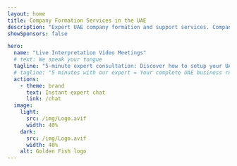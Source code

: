 ```yaml
---
layout: home
title: Company Formation Services in the UAE
description: "Expert UAE company formation and support services. Company setup, banking, tax, legal and visa solutions. Pay only after approval."
showSponsors: false

hero:
  name: "Live Interpretation Video Meetings"
  # text: We speak your tongue
  tagline: "5-minute expert consultation: Discover how to setup your UAE business <span class='hl'>risk-free</span>"
  # tagline: "5 minutes with our expert = Your complete UAE business roadmap"
  actions:
    - theme: brand
      text: Instant expert chat
      link: /chat
  image:
    light:
      src: /img/Logo.avif
      width: 40%
    dark:
      src: /img/Logo.avif
      width: 40%
    alt: Golden Fish logo
---
```


<FeatureBlock :card="{
  title: 'TruthMeet: AI Fact-Checking for Business Conversations',
  details: 'Video conferencing with built-in AI that **verifies claims** in real-time based on your meeting history. It quietly alerts you when statements contradict your company\'s documented facts. No more decisions based on inaccurate information or misremembered agreements. Save hours spent on fact verification while maintaining professional relationships.',
  link: './guide/use-cases#truthmeet-real-time-fact-checking',
  src: {
    light: '/pic/TruthMeet.png',
    dark: '/pic/TruthMeet.png',
    width: '80%'
  },
  inversion: false
}" />

<FeatureBlock :card="{
  title: 'DataBoost: AI-Powered Meeting Intelligence',
  details: 'Smart meeting assistant that fills **critical knowledge gaps** in real-time discussions. It quietly monitors conversations to identify when additional data would be valuable, then delivers precisely what\'s needed without overwhelming participants. The system analyzes historical company data to provide instant analytics, forecasts, and context-relevant insights. Teams make better decisions faster while maintaining natural conversation flow.',
  link: './guide/use-cases#databoost-intelligent-data-enrichment',
  src: {
    light: '/pic/DataBoost.png',
    dark: '/pic/DataBoost.png',
    width: '80%'
  },
  inversion: true
}" />

<FeatureBlock :card="{
  title: 'TaskTracker: AI Meeting Minutes & Accountability',
  details: 'AI assistant that turns conversations into **structured action plans** with no manual note-taking required. It intelligently breaks down project goals into trackable microgoals, automatically assigning responsibilities and deadlines from meeting context. The system creates a shared Google Doc with interactive checkboxes that updates in real-time as tasks progress. [Team members](./team) experience positive accountability pressure through transparent progress tracking visible to all stakeholders.',
  link: './guide/use-cases#tasktracker-main-goal-identification-with-task-decomposition',
  src: {
    light: '/pic/TaskTracker.png',
    dark: '/pic/TaskTracker.png',
    width: '80%'
  },
  inversion: false
}" />

<FeatureBlock :card="{
  title: 'MeetingScore: AI Meeting Performance Analytics',
  details: 'AI system that discreetly analyzes meeting quality without interrupting natural conversation flow. It evaluates each participant\'s contributions, time management, and agenda adherence against **cognitive psychology best practices**. The platform generates public performance ratings on team dashboards, creating accountability through transparency rather than direct intervention. By establishing objective meeting metrics, teams naturally improve their meeting culture as members become conscious of their comparative effectiveness scores.',
  link: './guide/use-cases#meetingrater-meeting-effectiveness-analytics',
  src: {
    light: '/pic/MeetingScore.png',
    dark: '/pic/MeetingScore.png',
    width: '80%'
  },
  inversion: true
}" />

<FeatureBlock :card="{
  title: 'BabelBreak: Seamless Multilingual Communication',
  details: 'Revolutionary meeting platform that instantly translates speech into each participant\'s native language while preserving the speaker\'s natural voice and intonation. The system automatically detects both the speaker\'s language and each listener\'s preferred language without requiring manual configuration. Participants from different countries converse naturally as if language barriers never existed, with **cultural nuances** appropriately adapted during translation. Global teams can now collaborate effortlessly with zero language preparation needed for international meetings.',
  link: './guide/use-cases#babelbreak-synchronous-multilingual-translation',
  src: {
    light: '/pic/BabelBreak.png',
    dark: '/pic/BabelBreak.png',
    width: '80%'
  },
  inversion: false
}" />
